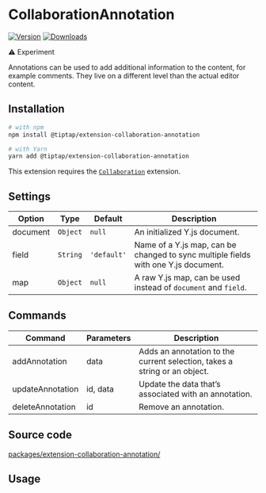 # CollaborationAnnotation
[![Version](https://img.shields.io/npm/v/@tiptap/extension-collaboration-annotation.svg?label=version)](https://www.npmjs.com/package/@tiptap/extension-collaboration-annotation)
[![Downloads](https://img.shields.io/npm/dm/@tiptap/extension-collaboration-annotation.svg)](https://npmcharts.com/compare/@tiptap/extension-collaboration-annotation?minimal=true)

⚠️ Experiment

Annotations can be used to add additional information to the content, for example comments. They live on a different level than the actual editor content.

<!-- :::pro Pro Extension
We kindly ask you to [sponsor our work](/sponsor) when using this extension in production.
::: -->

## Installation
```bash
# with npm
npm install @tiptap/extension-collaboration-annotation

# with Yarn
yarn add @tiptap/extension-collaboration-annotation
```

This extension requires the [`Collaboration`](/api/extensions/collaboration) extension.

## Settings
| Option   | Type     | Default     | Description                                                                        |
| -------- | -------- | ----------- | ---------------------------------------------------------------------------------- |
| document | `Object` | `null`      | An initialized Y.js document.                                                      |
| field    | `String` | `'default'` | Name of a Y.js map, can be changed to sync multiple fields with one Y.js document. |
| map      | `Object` | `null`      | A raw Y.js map, can be used instead of `document` and `field`.                     |

## Commands
| Command          | Parameters | Description                                                               |
| ---------------- | ---------- | ------------------------------------------------------------------------- |
| addAnnotation    | data       | Adds an annotation to the current selection, takes a string or an object. |
| updateAnnotation | id, data   | Update the data that’s associated with an annotation.                     |
| deleteAnnotation | id         | Remove an annotation.                                                     |

## Source code
[packages/extension-collaboration-annotation/](https://github.com/ueberdosis/tiptap/blob/main/packages/extension-collaboration-annotation/)

## Usage
<demo name="Experiments/CollaborationAnnotation" />
